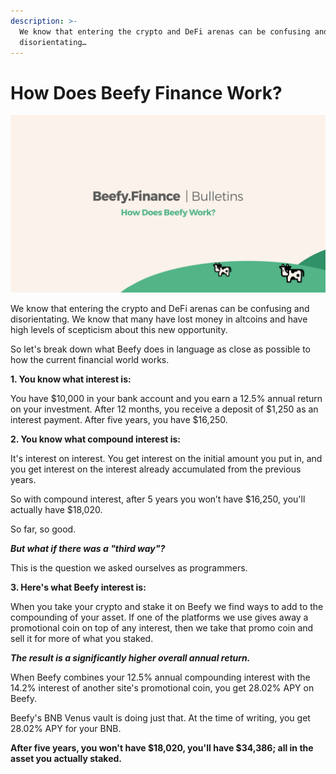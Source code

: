 ```yaml
---
description: >-
  We know that entering the crypto and DeFi arenas can be confusing and
  disorientating…
---
```


# How Does Beefy Finance Work?

![](../.gitbook/assets/bulletin-how-does-beefy-finance-work.png)

We know that entering the crypto and DeFi arenas can be confusing and disorientating. We know that many have lost money in altcoins and have high levels of scepticism about this new opportunity.

So let's break down what Beefy does in language as close as possible to how the current financial world works.

**1. You know what interest is:**

You have $10,000 in your bank account and you earn a 12.5% annual return on your investment. After 12 months, you receive a deposit of $1,250 as an interest payment. After five years, you have $16,250.

**2. You know what compound interest is:**

It's interest on interest. You get interest on the initial amount you put in, and you get interest on the interest already accumulated from the previous years.

So with compound interest, after 5 years you won’t have $16,250, you'll actually have $18,020.

So far, so good.

_**But what if there was a "third way"?**_

This is the question we asked ourselves as programmers.

**3. Here's what Beefy interest is:**

When you take your crypto and stake it on Beefy we find ways to add to the compounding of your asset. If one of the platforms we use gives away a promotional coin on top of any interest, then we take that promo coin and sell it for more of what you staked.

_**The result is a significantly higher overall annual return.**_

When Beefy combines your 12.5% annual compounding interest with the 14.2% interest of another site's promotional coin, you get 28.02% APY on Beefy.

Beefy's BNB Venus vault is doing just that. At the time of writing, you get 28.02% APY for your BNB.

**After five years, you won't have $18,020, you'll have $34,386; all in the asset you actually staked.**

